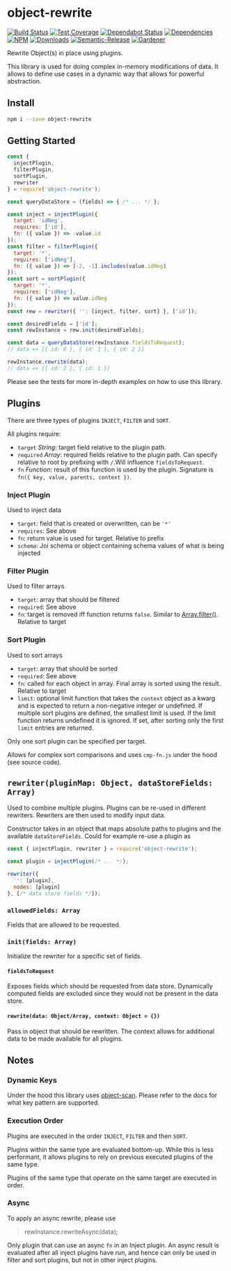 # object-rewrite

[![Build Status](https://circleci.com/gh/blackflux/object-rewrite.png?style=shield)](https://circleci.com/gh/blackflux/object-rewrite)
[![Test Coverage](https://img.shields.io/coveralls/blackflux/object-rewrite/master.svg)](https://coveralls.io/github/blackflux/object-rewrite?branch=master)
[![Dependabot Status](https://api.dependabot.com/badges/status?host=github&repo=blackflux/object-rewrite)](https://dependabot.com)
[![Dependencies](https://david-dm.org/blackflux/object-rewrite/status.svg)](https://david-dm.org/blackflux/object-rewrite)
[![NPM](https://img.shields.io/npm/v/object-rewrite.svg)](https://www.npmjs.com/package/object-rewrite)
[![Downloads](https://img.shields.io/npm/dt/object-rewrite.svg)](https://www.npmjs.com/package/object-rewrite)
[![Semantic-Release](https://github.com/blackflux/js-gardener/blob/master/assets/icons/semver.svg)](https://github.com/semantic-release/semantic-release)
[![Gardener](https://github.com/blackflux/js-gardener/blob/master/assets/badge.svg)](https://github.com/blackflux/js-gardener)

Rewrite Object(s) in place using plugins.

This library is used for doing complex in-memory modifications of data. It allows to define use cases
in a dynamic way that allows for powerful abstraction.

## Install

```bash
npm i --save object-rewrite
```

## Getting Started

<!-- eslint-disable import/no-unresolved, import/no-extraneous-dependencies -->
```js
const {
  injectPlugin,
  filterPlugin,
  sortPlugin,
  rewriter
} = require('object-rewrite');

const queryDataStore = (fields) => { /* ... */ };

const inject = injectPlugin({
  target: 'idNeg',
  requires: ['id'],
  fn: ({ value }) => -value.id
});
const filter = filterPlugin({
  target: '*',
  requires: ['idNeg'],
  fn: ({ value }) => [-2, -1].includes(value.idNeg)
});
const sort = sortPlugin({
  target: '*',
  requires: ['idNeg'],
  fn: ({ value }) => value.idNeg
});
const rew = rewriter({ '': [inject, filter, sort] }, ['id']);

const desiredFields = ['id'];
const rewInstance = rew.init(desiredFields);

const data = queryDataStore(rewInstance.fieldsToRequest);
// data => [{ id: 0 }, { id: 1 }, { id: 2 }]

rewInstance.rewrite(data);
// data => [{ id: 2 }, { id: 1 }]
```

Please see the tests for more in-depth examples on how to use this library.

## Plugins

There are three types of plugins `INJECT`, `FILTER` and `SORT`.

All plugins require:

- `target` _String_: target field relative to the plugin path.
- `required` _Array_: required fields relative to the plugin path. Can specify relative to root by prefixing with `/`.Will influence `fieldsToRequest`.
- `fn` _Function_: result of this function is used by the plugin. Signature is `fn({ key, value, parents, context })`.

### Inject Plugin

Used to inject data

- `target`: field that is created or overwritten, can be `'*'`
- `requires`: See above
- `fn`: return value is used for target. Relative to prefix
- `schema`: Joi schema or object containing schema values of what is being injected

### Filter Plugin

Used to filter arrays

- `target`: array that should be filtered
- `required`: See above
- `fn`: target is removed iff function returns `false`. Similar to
[Array.filter()](https://developer.mozilla.org/en-US/docs/Web/JavaScript/Reference/Global_Objects/Array/filter). Relative to target

### Sort Plugin

Used to sort arrays

- `target`: array that should be sorted
- `required`: See above
- `fn`: called for each object in array. Final array is sorted using the result. Relative to target
- `limit`: optional limit function that takes the `context` object as a kwarg and is expected to return a non-negative integer or undefined. If multiple sort plugins are defined, the smallest limit is used. If the limit function returns undefined it is ignored. If set, after sorting only the first `limit` entries are returned.

Only one sort plugin can be specified per target.

Allows for complex sort comparisons and uses `cmp-fn.js` under the hood (see source code).

## `rewriter(pluginMap: Object, dataStoreFields: Array)`

Used to combine multiple plugins. Plugins can be re-used in different rewriters. Rewriters are then
used to modify input data.

Constructor takes in an object that maps absolute paths to plugins and the available `dataStoreFields`.
Could for example re-use a plugin as

<!-- eslint-disable-next-line import/no-unresolved, import/no-extraneous-dependencies -->
```js
const { injectPlugin, rewriter } = require('object-rewrite');

const plugin = injectPlugin(/* ... */);

rewriter({
  '': [plugin],
  nodes: [plugin]
}, [/* data store fields */]);
```

### `allowedFields: Array`

Fields that are allowed to be requested.

### `init(fields: Array)`

Initialize the rewriter for a specific set of fields.

#### `fieldsToRequest`

Exposes fields which should be requested from data store. Dynamically computed fields are excluded since they
would not be present in the data store.

#### `rewrite(data: Object/Array, context: Object = {})`

Pass in object that should be rewritten. The context allows for additional data to be made available for all plugins.

## Notes

### Dynamic Keys

Under the hood this library uses [object-scan](https://github.com/blackflux/object-scan).
Please refer to the docs for what key pattern are supported.

### Execution Order

Plugins are executed in the order `INJECT`, `FILTER` and then `SORT`.

Plugins within the same type are evaluated bottom-up. While this is less performant,
it allows plugins to rely on previous executed plugins of the same type.

Plugins of the same type that operate on the same target are executed in order.

### Async

To apply an async rewrite, please use

> rewInstance.rewriteAsync(data);

Only plugin that can use an async `fn` in an Inject plugin.
An async result is evaluated after all inject plugins have run,
and hence can only be used in filter and sort plugins, but not in other inject plugins.
